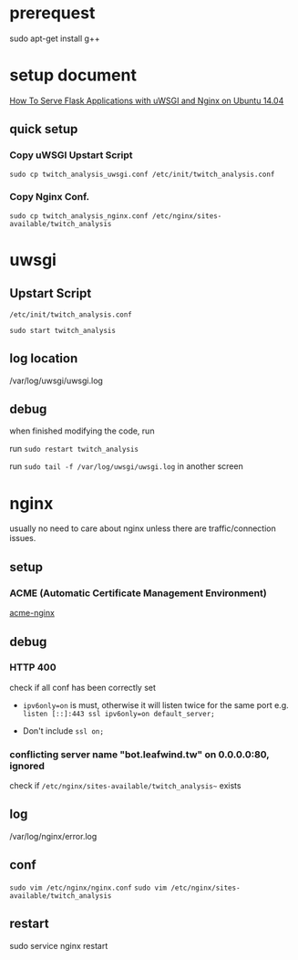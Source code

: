 # prerequest

sudo apt-get install g++

# setup document

[How To Serve Flask Applications with uWSGI and Nginx on Ubuntu 14.04](https://www.digitalocean.com/community/tutorials/how-to-serve-flask-applications-with-uwsgi-and-nginx-on-ubuntu-14-04)

## quick setup

### Copy uWSGI Upstart Script

`sudo cp twitch_analysis_uwsgi.conf /etc/init/twitch_analysis.conf`

### Copy Nginx Conf.

`sudo cp twitch_analysis_nginx.conf /etc/nginx/sites-available/twitch_analysis`

# uwsgi

## Upstart Script

`/etc/init/twitch_analysis.conf`

`sudo start twitch_analysis`

## log location

/var/log/uwsgi/uwsgi.log

## debug

when finished modifying the code, run

run `sudo restart twitch_analysis`

run `sudo tail -f /var/log/uwsgi/uwsgi.log` in another screen

# nginx

usually no need to care about nginx unless there are traffic/connection issues.

## setup


### ACME (Automatic Certificate Management Environment)

[acme-nginx](https://github.com/kshcherban/acme-nginx)

## debug

### HTTP 400

check if all conf has been correctly set
* `ipv6only=on` is must, otherwise it will listen twice for the same port
e.g. `listen [::]:443 ssl ipv6only=on default_server;`

* Don't include `ssl on;`

### conflicting server name "bot.leafwind.tw" on 0.0.0.0:80, ignored
check if `/etc/nginx/sites-available/twitch_analysis~` exists

## log

/var/log/nginx/error.log

## conf

`sudo vim /etc/nginx/nginx.conf`
`sudo vim /etc/nginx/sites-available/twitch_analysis`

## restart

sudo service nginx restart
